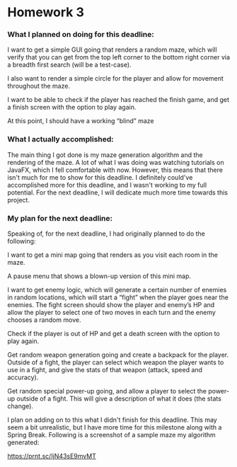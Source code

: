 # Homework 3

### What I planned on doing for this deadline:

I want to get a simple GUI going that renders a random maze, which will verify  that you can get from the top left corner to the bottom right corner via a breadth first search (will be a test-case).

I also want to render a simple circle for the player and allow for movement throughout the maze.

I want to be able to check if the player has reached the finish game, and get a finish screen with the option to play again.

At this point, I should have a working “blind” maze

### What I actually accomplished:

The main thing I got done is my maze generation algorithm and the rendering of the maze. A lot of what I was doing was watching tutorials on JavaFX, which I fell comfortable with now.
However, this means that there isn't much for me to show for this deadline. I definitely could've accomplished more for this deadline, and I wasn't working to my full potential.
For the next deadline, I will dedicate much more time towards this project.

### My plan for the next deadline:

Speaking of, for the next deadline, I had originally planned to do the following:

I want to get a mini map going that renders as you visit each room in the maze.

A pause menu that shows a blown-up version of this mini map.

I want to get enemy logic, which will generate a certain number of enemies in 
random locations, which will start a “fight” when the player goes near the 
enemies. The fight screen should show the player and enemy’s HP and allow the 
player to select one of two moves in each turn and the enemy chooses a random 
move.

Check if the player is out of HP and get a death screen with the option to play 
again.

Get random weapon generation going and create a backpack for the player. 
Outside of a fight, the player can select which weapon the player wants to use in a 
fight, and give the stats of that weapon (attack, speed and accuracy).

Get random special power-up going, and allow a player to select the power-up 
outside of a fight. This will give a description of what it does (the stats change).

I plan on adding on to this what I didn't finish for this deadline. This may seem a bit unrealistic, but I have more time for this milestone along with a Spring Break.
Following is a screenshot of a sample maze my algorithm generated:

https://prnt.sc/IjN43sE9mvMT
